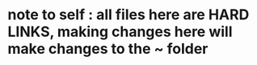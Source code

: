 # note to self : all files here are HARD LINKS, making changes here will make changes to the ~ folder